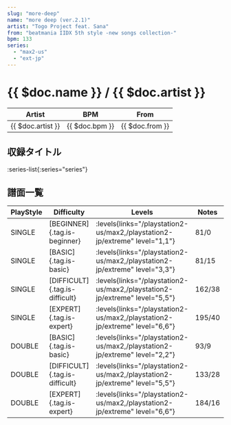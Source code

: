 ```yaml
---
slug: "more-deep"
name: "more deep (ver.2.1)"
artist: "Togo Project feat. Sana"
from: "beatmania IIDX 5th style -new songs collection-"
bpm: 133
series:
  - "max2-us"
  - "ext-jp"
---
```


# {{ $doc.name }} / {{ $doc.artist }}

|Artist|BPM|From|
|------|---|----|
|{{ $doc.artist }}|{{ $doc.bpm }}|{{ $doc.from }}|

## 収録タイトル

:series-list{:series="series"}

## 譜面一覧

|PlayStyle|Difficulty|Levels|Notes|Movie|
|---------|----------|------|-----|-----|
|SINGLE|[BEGINNER]{.tag.is-beginner}| :levels{links="/playstation2-us/max2,/playstation2-jp/extreme" level="1,1"}|81/0||
|SINGLE|[BASIC]{.tag.is-basic}| :levels{links="/playstation2-us/max2,/playstation2-jp/extreme" level="3,3"}|81/15||
|SINGLE|[DIFFICULT]{.tag.is-difficult}| :levels{links="/playstation2-us/max2,/playstation2-jp/extreme" level="5,5"}|162/38||
|SINGLE|[EXPERT]{.tag.is-expert}| :levels{links="/playstation2-us/max2,/playstation2-jp/extreme" level="6,6"}|195/40||
|DOUBLE|[BASIC]{.tag.is-basic}| :levels{links="/playstation2-us/max2,/playstation2-jp/extreme" level="2,2"}|93/9||
|DOUBLE|[DIFFICULT]{.tag.is-difficult}| :levels{links="/playstation2-us/max2,/playstation2-jp/extreme" level="5,5"}|133/28||
|DOUBLE|[EXPERT]{.tag.is-expert}| :levels{links="/playstation2-us/max2,/playstation2-jp/extreme" level="6,6"}|184/16||
